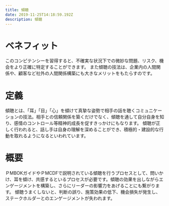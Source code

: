 ```yaml
---
title: 傾聴
date: 2019-11-25T14:18:59.192Z
description: 傾聴
---
```

# ベネフィット

このコンピテンシーを習得すると、不確実な状況下での微妙な問題、リスク、機会をより正確に特定することができます。
また傾聴の技法は、企業内の人間関係や、顧客など社外の人間関係構築にも大きなメリットをもたらすのです。



# 定義

傾聴とは、「耳」「目」「心」を傾けて真摯な姿勢で相手の話を聴くコミュニケーションの技法。相手との信頼関係を築くだけでなく、傾聴を通して自分自身を知り、感情のコントロール等精神的成長を促すきっかけにもなります。
傾聴が正しく行われると、話し手は自身の理解を深めることができ、積極的・建設的な行動を取れるようになるといわれています。



# 概要

ＰMBOKガイドやＰMCDFで説明されている傾聴を行うプロセスとして、問いかけ、耳を傾け、共感するといるプロセスが必要です。傾聴の効果を出しながらエンゲージメントを構築し、さらにリーダーの影響力をあげることにも繋がります。
傾聴うまくしないと、判断の誤り、施策効果の低下、機会損失が発生し、ステークホルダーとのエンゲージメントが失われます。

